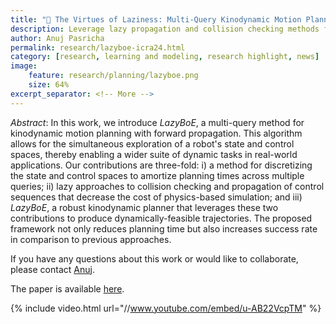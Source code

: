 ```yaml
---
title: "🚀 The Virtues of Laziness: Multi-Query Kinodynamic Motion Planning with Lazy Methods"
description: Leverage lazy propagation and collision checking methods for kinodynamic motion planning
author: Anuj Pasricha
permalink: research/lazyboe-icra24.html
category: [research, learning and modeling, research highlight, news]
image:
    feature: research/planning/lazyboe.png
    size: 64%
excerpt_separator: <!-- More -->
---
```


_Abstract_: In this work, we introduce _LazyBoE_, a multi-query method for kinodynamic motion planning with forward propagation. This algorithm allows for the simultaneous exploration of a robot's state and control spaces, thereby enabling a wider suite of dynamic tasks in real-world applications. Our contributions are three-fold: i) a method for discretizing the state and control spaces to amortize planning times across multiple queries; ii) lazy approaches to collision checking and propagation of control sequences that decrease the cost of physics-based simulation; and iii) _LazyBoE_, a robust kinodynamic planner that leverages these two contributions to produce dynamically-feasible trajectories. The proposed framework not only reduces planning time but also increases success rate in comparison to previous approaches.

<!-- More -->

If you have any questions about this work or would like to collaborate, please contact [Anuj](mailto:anuj.pasricha@colorado.edu).

The paper is available [here](https://hiro-group.ronc.one/papers/2024_Pasricha_ICRA_LazyBoE.pdf).

{% include video.html url="//www.youtube.com/embed/u-AB22VcpTM" %}
